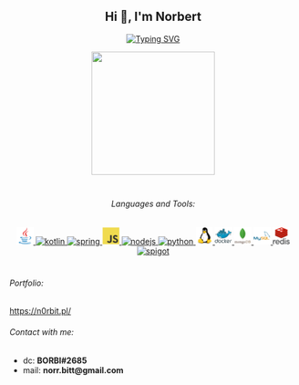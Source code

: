 <h2 align="center">Hi 👋, I'm Norbert</h1>

<p align="center">
 
<a href="https://github.com/Norbit4/">
 <img src="https://readme-typing-svg.demolab.com?font=Chivo+Mono&weight=300&size=14&pause=3000&color=F7E5DC&center=true&vCenter=true&lines=A+passionate+developer+from+Poland+%3C3" alt="Typing SVG" /></a>
 
</p>

<!-- <h4 align="center">A passionate developer from Poland </h4>  -->

<p align="center">

<a href="https://github.com/Norbit4/" target="_blank" rel="noreferrer">
 <img src="https://i.pinimg.com/originals/e8/f4/53/e8f453469a3ec97ecd354df465d73913.gif" width="216" height="216"/></a> 

</p>

#


<h6 align="center">Languages and Tools:</h3>

<p align="center"> 
<a href="https://www.java.com" target="_blank" rel="noreferrer"> <img src="https://raw.githubusercontent.com/devicons/devicon/master/icons/java/java-original.svg" alt="java" width="30" height="30"/> 
</a> 
<a href="https://kotlinlang.org" target="_blank" rel="noreferrer"> 
<img src="https://www.vectorlogo.zone/logos/kotlinlang/kotlinlang-icon.svg" alt="kotlin" width="30" height="30"/> 
</a> 
<a href="https://spring.io/" target="_blank" rel="noreferrer"> 
<img src="https://www.svgrepo.com/show/354380/spring-icon.svg" alt="spring" width="30" height="30"/> 
</a> 
<a href="https://www.javascript.com/" target="_blank" rel="noreferrer"> 
<img src="https://raw.githubusercontent.com/devicons/devicon/master/icons/javascript/javascript-original.svg" alt="javascript" width="30" height="30"/> 
</a> 
<a href="https://nodejs.org" target="_blank" rel="noreferrer"> 
<img src="https://img.icons8.com/fluency/344/node-js.png" alt="nodejs" width="30" height="30"/> 
</a> 
<a href="https://www.python.org/" target="_blank" rel="noreferrer"> 
<img src="https://cdn-icons-png.flaticon.com/512/5968/5968350.png" alt="python" width="30" height="30"/> 
</a> 
<a href="https://www.linux.org/" target="_blank" rel="noreferrer"> 
<img src="https://raw.githubusercontent.com/devicons/devicon/master/icons/linux/linux-original.svg" alt="linux" width="30" height="30"/> 
</a> 
 <a href="https://www.docker.com/" target="_blank" rel="noreferrer"> <img src="https://raw.githubusercontent.com/devicons/devicon/master/icons/docker/docker-original-wordmark.svg" alt="docker" width="30" height="30"/> 
</a>
<a href="https://www.mongodb.com/" target="_blank" rel="noreferrer"> 
<img src="https://raw.githubusercontent.com/devicons/devicon/master/icons/mongodb/mongodb-original-wordmark.svg" alt="mongodb" width="30" height="30"/> 
</a> 
<a href="https://www.mysql.com/" target="_blank" rel="noreferrer"> 
<img src="https://raw.githubusercontent.com/devicons/devicon/master/icons/mysql/mysql-original-wordmark.svg" alt="mysql" width="30" height="30"/> 
</a> 
<a href="https://redis.io" target="_blank" rel="noreferrer"> 
<img src="https://raw.githubusercontent.com/devicons/devicon/master/icons/redis/redis-original-wordmark.svg" alt="redis" width="30" height="30"/> 
</a> 
<a href="https://www.spigotmc.org/" target="_blank" rel="noreferrer"> 
<img src="https://static.spigotmc.org/img/spigot-og.png" alt="spigot" width="30" height="30"/> 
</a> 

</p>

#

<h6>Portfolio:</i> </h6>

https://n0rbit.pl/

<h6>Contact with me:</i> </h6>

<ul> 
<li>dc: <b>BORBI#2685</li></b>
<li> mail: <b>norr.bitt@gmail.com</li></b>
</ul> 
